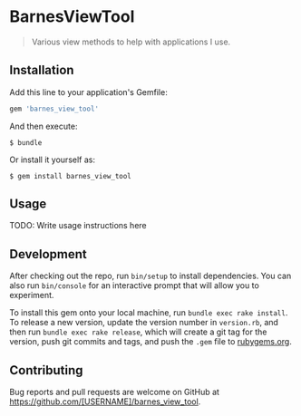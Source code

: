 # BarnesViewTool

> Various view methods to help with applications I use.

## Installation

Add this line to your application's Gemfile:

```ruby
gem 'barnes_view_tool'
```

And then execute:

    $ bundle

Or install it yourself as:

    $ gem install barnes_view_tool

## Usage

TODO: Write usage instructions here

## Development

After checking out the repo, run `bin/setup` to install dependencies. You can also run `bin/console` for an interactive prompt that will allow you to experiment.

To install this gem onto your local machine, run `bundle exec rake install`. To release a new version, update the version number in `version.rb`, and then run `bundle exec rake release`, which will create a git tag for the version, push git commits and tags, and push the `.gem` file to [rubygems.org](https://rubygems.org).

## Contributing

Bug reports and pull requests are welcome on GitHub at https://github.com/[USERNAME]/barnes_view_tool.
